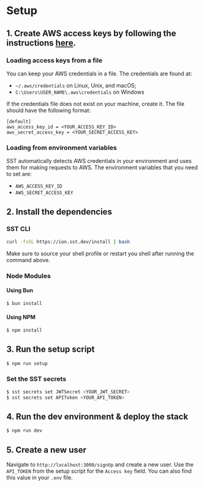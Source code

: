 # Setup

## 1. Create AWS access keys by following the instructions [here](https://docs.aws.amazon.com/IAM/latest/UserGuide/id_root-user_manage_add-key.html).

### Loading access keys from a file

You can keep your AWS credentials in a file. The credentials are found at:

- `~/.aws/credentials` on Linux, Unix, and macOS;
- `C:\Users\USER_NAME\.aws\credentials` on Windows

If the credentials file does not exist on your machine, create it. The file should have the following format:

```plaintext
[default]
aws_access_key_id = <YOUR_ACCESS_KEY_ID>
aws_secret_access_key = <YOUR_SECRET_ACCESS_KEY>
```

### Loading from environment variables

SST automatically detects AWS credentials in your environment and uses them for making requests to AWS. The environment variables that you need to set are:

- `AWS_ACCESS_KEY_ID`
- `AWS_SECRET_ACCESS_KEY`

## 2. Install the dependencies

### SST CLI

```bash
curl -fsSL https://ion.sst.dev/install | bash
```
Make sure to source your shell profile or restart you shell after running the command above.

### Node Modules

#### Using Bun

```bash
$ bun install
```

#### Using NPM

```bash
$ npm install
```

## 3. Run the setup script

```bash
$ npm run setup
```

### Set the SST secrets

```bash
$ sst secrets set JWTSecret <YOUR_JWT_SECRET>
$ sst secrets set APIToken <YOUR_API_TOKEN>
```

## 4. Run the dev environment & deploy the stack

```bash
$ npm run dev
```

## 5. Create a new user

Navigate to `http://localhost:3000/signUp` and create a new user. Use the `API_TOKEN` from the setup script for the `Access key` field. You can also find this value in your `.env` file.
